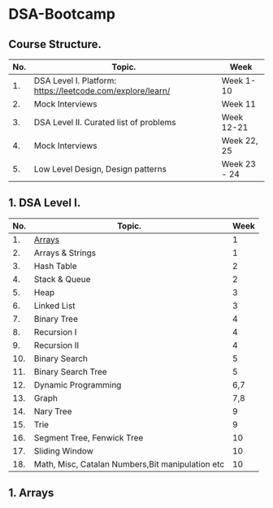 # DSA-Bootcamp


## Course Structure.

| No. | Topic. | Week
| ---|---|---
| 1. | DSA Level I. Platform: https://leetcode.com/explore/learn/ | Week 1-10
| 2. | Mock Interviews | Week 11
| 3. | DSA Level II. Curated list of problems | Week 12-21
| 4. | Mock Interviews | Week 22, 25
| 5. | Low Level Design, Design patterns | Week 23 - 24



## 1. DSA Level I.

| No. | Topic. | Week
| ---|---|---
| 1. | [Arrays](#1-arrays)  | 1
| 2. | Arrays & Strings | 1
| 3. | Hash Table | 2
| 4. | Stack & Queue  | 2
| 5. | Heap | 3
| 6. | Linked List  | 3
| 7. | Binary Tree  | 4
| 8. | Recursion I  | 4
| 9. | Recursion II | 4
| 10. | Binary Search | 5
| 11. | Binary Search Tree  | 5
| 12. | Dynamic Programming | 6,7
| 13. | Graph | 7,8
| 14. | Nary Tree | 9
| 15. | Trie  | 9
| 16. | Segment Tree, Fenwick Tree  | 10
| 17. | Sliding Window  | 10
| 18. | Math, Misc, Catalan Numbers,Bit manipulation etc  | 10


## 1. Arrays 

  

